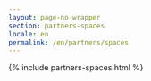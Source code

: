 ```yaml
---
layout: page-no-wrapper
section: partners-spaces
locale: en
permalink: /en/partners/spaces
---
```


<div class="wrapper">
  {% include partners-spaces.html %}
</div>

